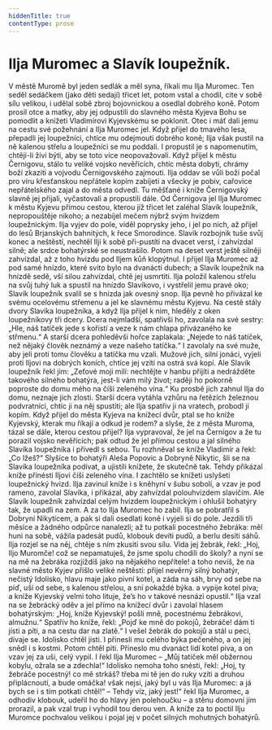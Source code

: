 ```yaml
---
hiddenTitle: true
contentType: prose
---
```


# Ilja Muromec a Slavík loupežník.

V městě Muromě byl jeden sedlák a měl syna, říkali mu Ilja Muromec. Ten seděl sedáčkem (jako děti sedají) třicet let, potom vstal a chodil, cite v sobě sílu velikou, i udělal sobě zbroj bojovnickou a osedlal dobrého koně. Potom prosil otce a matky, aby jej odpustili do slavného města Kyjeva Bohu se pomodlit a knížeti Vladimírovi Kyjevskému se poklonit. Otec i máť dali jemu na cestu své požehnání a Ilja Muromec jel. Když přijel do tmavého lesa, přepadli jej loupežníci, chtíce mu odejmouti dobrého koně; Ilja však pustil na ně kalenou střelu a loupežníci se mu poddali. I propustil je s napomenutím, chtějí-li živi býti, aby se toto více neopovažovali. Když přijel k městu Černigovu, stálo tu veliké vojsko nevěřících, chtíc města dobyti, chrámy boží zkaziti a vojvodu Černigovského zajmouti. Ilja oddav se vůli boží počal pro víru křesťanskou nepřátele kopím zabíjeti a všecky je pobiv, cařovice nepřátelského zajal a do města odvedl. Tu měšťané i kníže Černigovský slavně jej přijali, vyčastovali a propustili dále. Od Černigova jel Ilja Muromec k městu Kyjevu přímou cestou, kterou jíž třicet let zaléhal Slavík loupežník, nepropouštěje nikoho; a nezabíjel mečem nýbrž svým hvizdem loupežnickým. Ilja vyjev do pole, viděl poprysky jeho, i jel po nich, až přijel do lesů Brjanských bahnitých, k řece Smorodince. Slavík rozbojnik tuše svůj konec a neštěstí, nechtěl Ilji k sobě při-pustíti na dvacet verst, i zahvízdal silně; ale srdce bohatýrské se neustrašilo. Potom na deset verst ještě silněji zahvízdal, až z toho hvizdu pod Iljem kůň klopýtnul. I přijel Ilja Muromec až pod samé hnízdo, které svito bylo na dvanácti dubech; a Slavík loupežník na hnízdě sedě, vší silou zahvízdal, chtě jej usmrtiti. Ilja položil kalenou střelu na svůj tuhý luk a spustil na hnízdo Slavíkovo, i vystřelil jemu pravé oko; Slavík loupežník svalil se s hnízda jak ovesný snop. Ilja pevně ho přivázal ke svému ocelovému střemenu a jel ke slavnému městu Kyjevu. Na cestě stály dvory Slavíka loupežníka, a když Ilja přijel k nim, hleděly z oken loupežníkovy tři dcery. Dcera nejmladší, spatřivši ho, zavolala na své sestry: „Hle, náš tatíček jede s kořistí a veze k nám chlapa přivázaného ke střmenu.“ A starší dcera pohleděvši hořce zaplakala: „Nejede to náš tatíček, než nějaký člověk neznámý a veze našeho tatíčka.“ I zavolaly na své muže, aby jeli proti tomu člověku a tatíčka mu vzali. Mužové jich, silní jonáci, vyjeli proti Iljovi na dobrých koních, chtíce jej vzíti na ostrá svá kopí. Ale Slavík loupežník řekl jim: „Zeťové moji milí: nechtějte v hanbu příjíti a nedrážděte takového silného bohatýra, jest-li vám milý život; raději ho pokorně poproste do domu mého na číši zeleného vína.“ Ku prosbě jich zahnul Ilja do domu, neznaje jich zlosti. Starší dcera vytáhla vzhůru na řetězích železnou podvratníci, chtíc ji na něj spustiti; ale Ilja spatřiv ji na vratech, probodl ji kopím. Když přijel do města Kyjeva na knížecí dvůr, ptal se ho kníže Kyjevský, kterak mu říkají a odkud je rodem? a slyše, že z města Muroma, tázal se dále, kterou cestou přijel? Ilja vypravoval, že jel na Černigov a že tu porazil vojsko nevěřících; pak odtud že jel přímou cestou a jal silného Slavíka loupežníka i přivedl s sebou. Tu rozhněval se kníže Vladimír a řekl: „Co lžeš?“ Slyšíce to bohatýři Aleša Popovic a Dobryně Nikytic, šli se na Slavíka loupežníka podívat, a ujistili knížete, že skutečně tak. Tehdy přikázal kníže přinésti Iljovi číši zeleného vína. I zachtělo se knížeti uslyšeti loupežnický hvizd. Ilja zavinul kníže i s kněhyní v šubu sobolí, a vzav je pod rameno, zavolal Slavíka, i přikázal, aby zahvízdal polouhvizdem slavičím. Ale Slavík loupežník zahvízdal celým hvizdem loupežnickým i ohlušil bohatýry tak, že upadli na zem. A za to Ilja Muromec ho zabil. Ilja se pobratřil s Dobryní Nikyticem, a pak si dali osedlati koně i vyjeli si do pole. Jezdili tři měsíce a žádného odpůrce nanalezli; až tu potkali pocestného žebráka: měl huni na sobě, vážila padesát pudů, klobouk devíti pudů, a berlu desíti sáhů. Ilja rozjel se na něj, chtěje s ním zkusiti svou sílu. Vida jej žebrák, řekl: „Hoj, Iljo Muromče! což se nepamatuješ, že jsme spolu chodili do školy? a nyní se na mě na žebráka rozjíždíš jako na nějakého nepřítele! a toho nevíš, že na slavné město Kyjev přišlo veliké neštěstí: přijel nevěrný silný bohatýr, nečistý Idolisko, hlavu maje jako pivní kotel, a záda na sáh, brvy od sebe na píď, uší od sebe, s kalenou střelou, a sní pokaždé býka. a vypije kotel piva; a kníže Kyjevský velmi toho lituje, že’s ho v takové nesnázi opustil.“ Ilja vzal na se žebrácký oděv a jel přímo na knížecí dvůr i zavolal hlasem bohatýrským: „Hoj, kníže Kyjevský! pošli mně, pocestnému žebrákovi, almužnu.“ Spatřiv ho kníže, řekl: „Pojď ke mně do pokojů, žebráče! dám ti jísti a píti, a na cestu dar na zlatě.“ I vešel žebrák do pokojů a stál u peci, dívaje se. Idolisko chtěl jisti. I přinesli mu celého býka pečeného, a on jej snědl i s kostmi. Potom chtěl piti. Přineslo mu dvanáct lidí kotel piva, a on vzav jej za uši, celý vypil. I řekl Ilja Muromec – „Můj tatíček měl obžernou kobylu, ožrala se a zdechla!“ Idolisko nemoha toho snésti, řekl: „Hoj, ty žebráče pocestný! co mě strkáš? třeba mi tě jen do ruky vzíti a druhou připlácnoutí, a bude omáčka! však nejsi, jaký byl u vás Ilja Muromec: a já bych se i s tím potkati chtěl!“ – Tehdy víz, jaký jest!“ řekl Ilja Muromec, a odhodiv klobouk, udeřil ho do hlavy jen polehoučku – a stěnu domovní jím prorazil, a pak vzal trup i vyhodil tou derou ven. A kníže za to poctil Ilju Muromce pochvalou velikou i pojal jej v počet silných mohutných bohatýrů.
